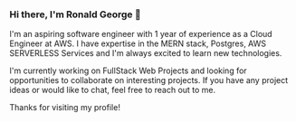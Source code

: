 
<!--
**ronsamgeorge/ronsamgeorge** is a ✨ _special_ ✨ repository because its `README.md` (this file) appears on your GitHub profile.

Here are some ideas to get you started:

- 🔭 I’m currently working on ...
- 🌱 I’m currently learning ...
- 👯 I’m looking to collaborate on ...
- 🤔 I’m looking for help with ...
- 💬 Ask me about ...
- 📫 How to reach me: ...
- 😄 Pronouns: ...
- ⚡ Fun fact: ...
-->


### Hi there, I'm Ronald George 👋

I'm an aspiring software engineer with 1 year of experience as a Cloud Engineer at AWS. I have expertise in the MERN stack, Postgres, AWS SERVERLESS Services and I'm always excited to learn new technologies.

I'm currently working on FullStack Web Projects and looking for opportunities to collaborate on interesting projects. If you have any project ideas or would like to chat, feel free to reach out to me.

Thanks for visiting my profile!
